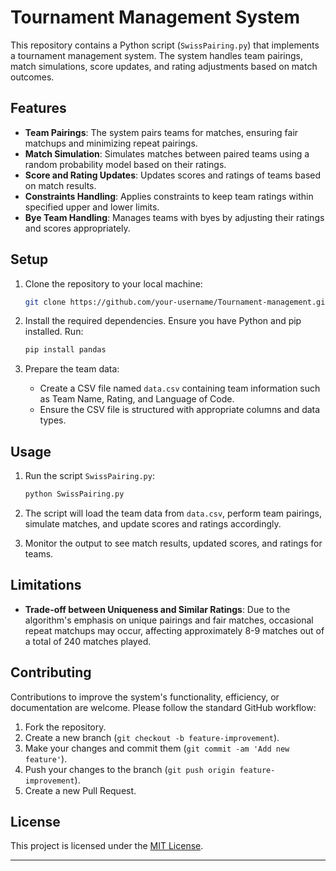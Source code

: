 
# Tournament Management System

This repository contains a Python script (`SwissPairing.py`) that implements a tournament management system. The system handles team pairings, match simulations, score updates, and rating adjustments based on match outcomes.

## Features

- **Team Pairings**: The system pairs teams for matches, ensuring fair matchups and minimizing repeat pairings.
- **Match Simulation**: Simulates matches between paired teams using a random probability model based on their ratings.
- **Score and Rating Updates**: Updates scores and ratings of teams based on match results.
- **Constraints Handling**: Applies constraints to keep team ratings within specified upper and lower limits.
- **Bye Team Handling**: Manages teams with byes by adjusting their ratings and scores appropriately.

## Setup

1. Clone the repository to your local machine:

   ```bash
   git clone https://github.com/your-username/Tournament-management.git
   ```

2. Install the required dependencies. Ensure you have Python and pip installed. Run:

   ```bash
   pip install pandas
   ```

3. Prepare the team data:

   - Create a CSV file named `data.csv` containing team information such as Team Name, Rating, and Language of Code.
   - Ensure the CSV file is structured with appropriate columns and data types.

## Usage

1. Run the script `SwissPairing.py`:

   ```bash
   python SwissPairing.py
   ```

2. The script will load the team data from `data.csv`, perform team pairings, simulate matches, and update scores and ratings accordingly.

3. Monitor the output to see match results, updated scores, and ratings for teams.

## Limitations

- **Trade-off between Uniqueness and Similar Ratings**: Due to the algorithm's emphasis on unique pairings and fair matches, occasional repeat matchups may occur, affecting approximately 8-9 matches out of a total of 240 matches played.

## Contributing

Contributions to improve the system's functionality, efficiency, or documentation are welcome. Please follow the standard GitHub workflow:

1. Fork the repository.
2. Create a new branch (`git checkout -b feature-improvement`).
3. Make your changes and commit them (`git commit -am 'Add new feature'`).
4. Push your changes to the branch (`git push origin feature-improvement`).
5. Create a new Pull Request.

## License

This project is licensed under the [MIT License](LICENSE.md).

---
